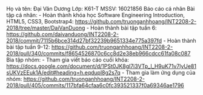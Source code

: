 ﻿Họ và tên: Đại Văn Dương
Lớp: K61-T
MSSV: 16021856
Báo cáo cá nhân
Bài tập cá nhân:
	- Hoàn thành khóa học Software Engineering Introduction, HTML5, CSS3, Bootstrap4: https://github.com/truonganhhoang/INT2208-2-2018/tree/master/DaiVanDuong
	- Hoàn thành bài tập tuần 6: https://github.com/daivanduong/INT2208-2-2018/commit/7115b6bce314d27bf32239b9651334e775a397fd
	- Hoàn thành bài tập tuần 9-12: https://github.com/truonganhhoang/INT2208-2-2018/pull/340/commits/f8654526870c6cc8d2e38eb966cdcc61fa08c087
Bìa tập nhóm:
	- Tham gia viết báo cáo cuối khóa: https://docs.google.com/document/d/1PSt0JK8gl7i3VTp_l_H9uK71v7lyUe81sUKVzEEuk1A/edit#heading=h.eqdupl8g2s7q
	- Tham gia làm ứng dụng của nhóm: https://github.com/truonganhhoang/INT2208-2-2018/pull/405/commits/117bfa64cfaa6c0fc393521337f0a69346ae1796 